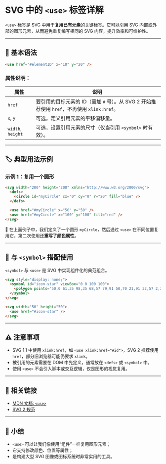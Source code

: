 # SVG 中的 `<use>` 标签详解

`<use>` 标签是 SVG 中用于**复用已有元素**的关键标签。它可以引用 SVG 内部或外部的图形元素，从而避免重复编写相同的 SVG 内容，提升效率和可维护性。

---

## 🧩 基本语法

```html
<use href="#elementID" x="10" y="20" />
```

### 属性说明：

| 属性                | 说明                                                              |
| ----------------- | --------------------------------------------------------------- |
| `href`            | 要引用的目标元素的 ID（需加 `#` 号）。从 SVG 2 开始推荐使用 `href`，不再使用 `xlink:href`。 |
| `x`, `y`          | 可选，定义引用元素的平移偏移量。                                                |
| `width`, `height` | 可选，设置引用元素的尺寸（仅当引用 `<symbol>` 时有效）。                              |

---

## 🏷️ 典型用法示例

### 示例 1：复用一个圆形

```html
<svg width="200" height="200" xmlns="http://www.w3.org/2000/svg">
  <defs>
    <circle id="myCircle" cx="0" cy="0" r="20" fill="blue" />
  </defs>

  <use href="#myCircle" x="50" y="50" />
  <use href="#myCircle" x="100" y="100" fill="red" />
</svg>
```

📌 在上面例子中，我们定义了一个圆形 `myCircle`，然后通过 `<use>` 在不同位置复用它，第二次使用还**重写了颜色属性**。

---

## 🧩 与 `<symbol>` 搭配使用

`<symbol>` 与 `<use>` 是 SVG 中实现组件化的典范组合。

```html
<svg style="display: none;">
  <symbol id="icon-star" viewBox="0 0 100 100">
    <polygon points="50,0 61,35 98,35 68,57 79,91 50,70 21,91 32,57 2,35 39,35"/>
  </symbol>
</svg>

<svg width="50" height="50">
  <use href="#icon-star" />
</svg>
```

---

## ⚠️ 注意事项

* SVG 1.1 中使用 `xlink:href`，如 `<use xlink:href="#id">`，SVG 2 推荐使用 `href`，部分旧浏览器可能仍要求 `xlink`。
* 被引用的元素需要在 DOM 中先定义，通常放在 `<defs>` 或 `<symbol>` 中。
* 使用 `<use>` 不会引入脚本或交互逻辑，仅是图形的视觉复用。

---

## 🔗 相关链接

* [MDN 文档: `<use>`](https://developer.mozilla.org/zh-CN/docs/Web/SVG/Element/use)
* [SVG 2 规范](https://svgwg.org/svg2-draft/struct.html#UseElement)

---

## 🧠 小结

* `<use>` 可以让我们像使用“组件”一样复用图形元素；
* 它支持修改颜色、位置等属性；
* 是构建大型 SVG 图像或图标系统时非常实用的工具。
